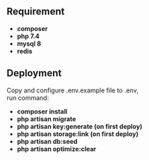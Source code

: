 ## Requirement
- **composer**
- **php 7.4**
- **mysql 8**
- **redis**

## Deployment
Copy and configure .env.example file to .env, <br>
run command:
- **composer install**
- **php artisan migrate**
- **php artisan key:generate (on first deploy)**
- **php artisan storage:link (on first deploy)**
- **php artisan db:seed**
- **php artisan optimize:clear**


 
